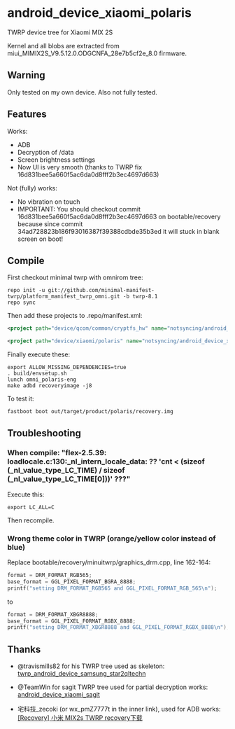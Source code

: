 # android_device_xiaomi_polaris

TWRP device tree for Xiaomi MIX 2S

Kernel and all blobs are extracted from miui_MIMIX2S_V9.5.12.0.ODGCNFA_28e7b5cf2e_8.0 firmware.

## Warning

Only tested on my own device. Also not fully tested.

## Features

Works:

- ADB
- Decryption of /data
- Screen brightness settings
- Now UI is very smooth (thanks to TWRP fix 16d831bee5a660f5ac6da0d8fff2b3ec4697d663)

Not (fully) works:

- No vibration on touch
- IMPORTANT: You should checkout commit 16d831bee5a660f5ac6da0d8fff2b3ec4697d663 on bootable/recovery because since commit 34ad728823b186f93016387f39388cdbde35b3ed it will stuck in blank screen on boot!

## Compile

First checkout minimal twrp with omnirom tree:

```
repo init -u git://github.com/minimal-manifest-twrp/platform_manifest_twrp_omni.git -b twrp-8.1
repo sync
```

Then add these projects to .repo/manifest.xml:

```xml
<project path="device/qcom/common/cryptfs_hw" name="notsyncing/android_vendor_qcom_opensource_cryptfs_hw" remote="github" revision="lineage-15.1" />

<project path="device/xiaomi/polaris" name="notsyncing/android_device_xiaomi_polaris" remote="github" revision="android-8.1" />
```

Finally execute these:

```
export ALLOW_MISSING_DEPENDENCIES=true
. build/envsetup.sh
lunch omni_polaris-eng 
make adbd recoveryimage -j8
```

To test it:

```
fastboot boot out/target/product/polaris/recovery.img
```

## Troubleshooting

### When compile: "flex-2.5.39: loadlocale.c:130:_nl_intern_locale_data: ?? 'cnt < (sizeof (_nl_value_type_LC_TIME) / sizeof (_nl_value_type_LC_TIME[0]))' ???"

Execute this:

```
export LC_ALL=C
```

Then recompile.

### Wrong theme color in TWRP (orange/yellow color instead of blue)

Replace bootable/recovery/minuitwrp/graphics_drm.cpp, line 162-164:

```cpp
format = DRM_FORMAT_RGB565;
base_format = GGL_PIXEL_FORMAT_BGRA_8888;
printf("setting DRM_FORMAT_RGB565 and GGL_PIXEL_FORMAT_RGB_565\n");
```

to

```cpp
format = DRM_FORMAT_XBGR8888;
base_format = GGL_PIXEL_FORMAT_RGBX_8888;
printf("setting DRM_FORMAT_XBGR8888 and GGL_PIXEL_FORMAT_RGBX_8888\n");
```

## Thanks

- @travismills82 for his TWRP tree used as skeleton: [twrp_android_device_samsung_star2qltechn](https://github.com/travismills82/twrp_android_device_samsung_star2qltechn)

- @TeamWin for sagit TWRP tree used for partial decryption works: [android_device_xiaomi_sagit](https://github.com/TeamWin/android_device_xiaomi_sagit)

- 宅科技_zecoki (or wx_pmZ7777t in the inner link), used for ADB works: [	
[Recovery] 小米 MIX2s TWRP recovery下载](https://blog.csdn.net/u010880477/article/details/80285813)
